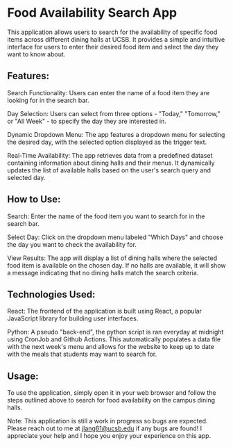 

# Food Availability Search App

This application allows users to search for the availability of specific food items across different dining halls at UCSB. It provides a simple and intuitive interface for users to enter their desired food item and select the day they want to know about.

## Features:

Search Functionality: Users can enter the name of a food item they are looking for in the search bar.

Day Selection: Users can select from three options - "Today," "Tomorrow," or "All Week" - to specify the day they are interested in.

Dynamic Dropdown Menu: The app features a dropdown menu for selecting the desired day, with the selected option displayed as the trigger text.

Real-Time Availability: The app retrieves data from a predefined dataset containing information about dining halls and their menus. It dynamically updates the list of available halls based on the user's search query and selected day.


## How to Use:

Search: Enter the name of the food item you want to search for in the search bar.

Select Day: Click on the dropdown menu labeled "Which Days" and choose the day you want to check the availability for.

View Results: The app will display a list of dining halls where the selected food item is available on the chosen day. If no halls are available, it will show a message indicating that no dining halls match the search criteria.

## Technologies Used:

React: The frontend of the application is built using React, a popular JavaScript library for building user interfaces.

Python: A pseudo "back-end", the python script is ran everyday at midnight using CronJob and Github Actions. This automatically populates a data file with the next week's menu and allows for the website to keep up to date with the meals that students may want to search for.


## Usage:

To use the application, simply open it in your web browser and follow the steps outlined above to search for food availability on the campus dining halls.

Note: This application is still a work in progress so bugs are expected. Please reach out to me at jlang61@ucsb.edu if any bugs are found! I appreciate your help and I hope you enjoy your experience on this app. 
